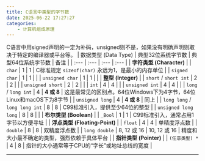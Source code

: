 ```yaml
---
title: C语言中类型的字节数
date: 2025-06-22 17:27:27
categories:
    - 计算机组成原理
---
```

C语言中用signed声明的一定为补码，unsigned则不是，如果没有明确声明则取决于特定的编译器或平台等。
| 数据类型 (Data Type) | 典型32位系统字节数 | 典型64位系统字节数 | 备注 |
| :--- | :--- | :--- | :--- |
| **字符类型 (Character)** |
| `char` | 1 | 1 | C标准规定 `sizeof(char)` 永远为1，是最小的内存单位 |
| `signed char` | 1 | 1 | |
| `unsigned char` | 1 | 1 | |
| **整型 (Integer)** |
| `short` / `short int` | 2 | 2 | |
| `unsigned short` | 2 | 2 | |
| `int` | 4 | 4 | |
| `unsigned int` | 4 | 4 | |
| `long` / `long int` | 4 | **4 或 8** | 这是最常见的区别点。64位Windows下为4字节，64位Linux和macOS下为8字节 |
| `unsigned long` | 4 | **4 或 8** | 同上 |
| `long long` / `long long int` | 8 | 8 | C99标准引入，提供至少64位的整型 |
| `unsigned long long` | 8 | 8 | |
| **布尔类型 (Boolean)** |
| `_Bool` | 1 | 1 | C99标准引入，通常占用1字节以方便寻址 |
| **浮点类型 (Floating-Point)** |
| `float` | 4 | 4 | 单精度浮点数 |
| `double` | 8 | 8 | 双精度浮点数 |
| `long double` | 8, 12 或 16 | 10, 12 或 16 | 精度和大小最不确定的类型，强烈依赖于具体平台 |
| **指针类型 (Pointer)** |
| `(任意类型) *` | 4 | 8 | 指针的大小通常等于CPU的“字长”或地址总线的宽度 |

-----
